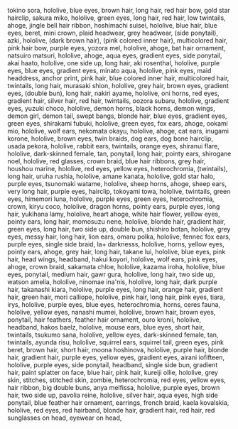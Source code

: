 tokino sora, hololive, blue eyes, brown hair, long hair, red hair bow, gold star hairclip,
sakura miko, hololive, green eyes, long hair, red hair, low twintails, ahoge, jingle bell hair ribbon,
hoshimachi suisei, hololive, blue hair, blue eyes, beret, mini crown, plaid headwear, grey headwear, (side ponytail),
azki, hololive, (dark brown hair), (pink colored inner hair), multicolored hair, pink hair bow, purple eyes,
yozora mel, hololive, ahoge, bat hair ornament,
natsuiro matsuri, hololive, ahoge, aqua eyes, gradient eyes, side ponytail,
akai haato, hololive, one side up, long hair,
aki rosenthal, hololive, purple eyes, blue eyes, gradient eyes,
minato aqua, hololive, pink eyes, maid headdress, anchor print, pink hair, blue colored inner hair, multicolored hair, twintails, long hair,
murasaki shion, hololive, grey hair, brown eyes, gradient eyes, (double bun), long hair,
nakiri ayame, hololive, oni horns, red eyes, gradient hair, silver hair, red hair, twintails,
oozora subaru, hololive, gradient eyes, 
yuzuki choco, hololive, demon horns, black horns, demon wings, demon girl, demon tail, swept bangs, blonde hair, blue eyes, gradient eyes, green eyes, 
shirakami fubuki, hololive, green eyes, fox ears, ahoge,
ookami mio, hololive, wolf ears, 
nekomata okayu, hololive, ahoge, cat ears,
inugami korone, hololive, brown eyes, twin braids, dog ears, dog bone hairclip,
usada pekora, hololive, rabbit ears, twintails, orange eyes,
shiranui flare, hololive, dark-skinned female, tan, ponytail, long hair, pointy ears,
shirogane noel, hololive, red glasses, crown braid, blue hair ribbons, grey hair,
houshou marine, hololive, red eyes, yellow eyes, heterochromia, (twintails), long hair,
uruha rushia, hololive,
amane kanata, hololive, gold star halo, purple eyes,
tsunomaki watame, hololive, sheep horns, ahoge, sheep ears, very long hair, purple eyes, hairclip, 
tokoyami towa, hololive, twintails, green eyes,
himemori luna, hololive, purple eyes, green eyes, heterochromia, crown,
kiryu coco, hololive, dragon horns, pointy ears, purple eyes, long hair, 
yukihana lamy, hololive, heart ahoge, white hair flower, yellow eyes, pointy ears, long hair, 
momosuzu nene, hololive, blonde hair, gradient hair, green eyes, long hair, two side up, double bun,
shishiro botan, hololive, grey eyes, messy hair, long hair, lion ears,
omaru polka, hololive, fennec fox ears, purple eyes, single side braid,
la+ darknesss, hololive, horns, yellow eyes, pointy ears, ahoge, grey hair, long hair, 
takane lui, hololive, blue eyes, pink hair, head wings, headband, 
hakui koyori, hololive, wolf ears, pink eyes, ahoge, crown braid, 
sakamata chloe, hololive, 
kazama iroha, hololive, blue eyes, ponytail, medium hair,
gawr gura, hololive, long hair, two side up, 
watson amelia, hololive,
ninomae ina'nis, hololive, long hair, dark purple hair,
takanashi kiara, hololive, purple eyes, long hair, orange hair, gradient hair, green hair, 
mori calliope, hololive, pink hair, long hair, pink eyes, tiara,
irys, hololive, purple eyes, blue eyes, heterochromia, horns,
ceres fauna, hololive, yellow eyes,
nanashi mumei, hololive, brown hair, brown eyes, ponytail, hair feathers, feather hair ornament, 
ouro kronii, hololive, headband,
hakos baelz, hololive, mouse ears, blue eyes, short hair, twintails,
tsukumo sana, hololive, yellow eyes, dark-skinned female, tan, twintails,
ayunda risu, hololive, squirrel ears, squirrel tail, green eyes, pink beret, brown hair, short hair, 
moona hoshinova, hololive, purple hair, blonde hair, gradient hair, purple eyes, yellow eyes, gradient eyes,
airani iofifteen, hololive, purple eyes, side ponytail, headband, single side bun, gradient hair, paint splatter on face, blue hair, pink hair,
kureiji ollie, hololive, grey skin, stitches, stitched skin, zombie, heterochromia, red eyes, yellow eyes, hair ribbon, big double buns,
anya melfissa, hololive, purple eyes, brown hair, two side up,
pavolia reine, hololive, silver hair, aqua eyes, high side ponytail, blue feather hair ornament, earrings, french braid,
kaela kovalskia, hololive, red eyes, red hairband, blonde hair, gradient hair, red hair, red sunglasses on head, eyewear on head,

